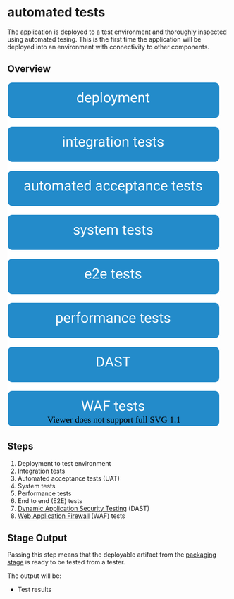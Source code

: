 # automated tests

The application is deployed to a test environment and thoroughly inspected using automated tesing. This is the first time the application will be deployed into an environment with connectivity to other components.

## Overview

![Automated Tests Stage](images/automated-tests.svg)

## Steps

1. Deployment to test environment
2. Integration tests
3. Automated acceptance tests (UAT)
4. System tests
5. Performance tests
6. End to end (E2E) tests
7. [Dynamic Application Security Testing](security-checks.md) (DAST)
8. [Web Application Firewall](https://en.wikipedia.org/wiki/Application_firewall) (WAF) tests

## Stage Output

Passing this step means that the deployable artifact from the [packaging stage](../02-packaging/README.md) is ready to be tested from a tester.

The output will be:

* Test results
